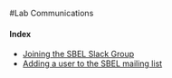 #Lab Communications

#### Index
- [Joining the SBEL Slack Group](/communication/joining-the-sbel-slack-group.md)
- [Adding a user to the SBEL mailing list](/communication/adding-a-user-to-the-sbel-mailing-list.md)